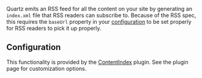 Quartz emits an RSS feed for all the content on your site by generating an `index.xml` file that RSS readers can subscribe to. Because of the RSS spec, this requires the `baseUrl` property in your [configuration](configuration.md) to be set properly for RSS readers to pick it up properly.

## Configuration

This functionality is provided by the [ContentIndex](ContentIndex.md) plugin. See the plugin page for customization options.

